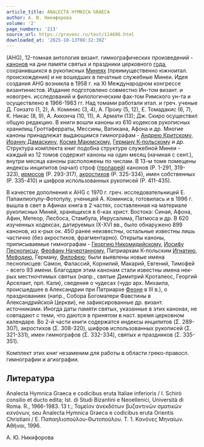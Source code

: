 ```yaml
---
article_title: ANALECTA HYMNICA GRAECA
author: А. Ю. Никифорова
volume: '2'
page_numbers: '213'
source_url: https://pravenc.ru/text/114696.html
downloaded_at: '2025-10-13T08:32:30Z'
---
```


(AHG), 12-томная антология визант. гимнографических произведений - [канонов](https://pravenc.ru/text/канонов.html) на дни памяти святых и праздники церковного [года](https://pravenc.ru/text/года.html), сохранившихся в рукописных [Минеях](https://pravenc.ru/text/Минея.html) (преимущественно южноитал. происхождения) и не вошедших в печатные служебные Минеи. Идея создания AHG возникла в 1958 г. на XI Международном конгрессе византинистов. Издание подготовлено совместно Ин-том визант. и новогреч. исследований и филологическим фак-том Римского ун-та и осуществлено в 1966-1983 гг. Над томами работали итал. и греч. ученые Д. Гонзато (1, 2), А. Коминис (3, 4), А. Проиу (5, 12), Е. Томадакис (6, 7), К. Никас (8, 9), А. Акконча (10, 11), А. Армати (13); Дж. Скиро осуществил общую редакцию. В книги вошли каноны из 610 кодексов рукописных хранилищ Гроттаферраты, Мессины, Ватикана, Афона и др. Многие каноны принадлежат выдающимся гимнографам - [Андрею Критскому](<https://pravenc.ru/text/Андрею Критскому.html>), [Иоанну Дамаскину](<https://pravenc.ru/text/Иоанн Дамаскин.html>), [Косме Маюмскому](<https://pravenc.ru/text/Косме Маюмскому.html>), [Герману К-польскому](<https://pravenc.ru/text/Герману К-польскому.html>) и др. Структура комплекта книг подобна структуре служебной Минеи - каждый из 12 томов содержит каноны на один месяц (начиная с сент.), внутри месяца каноны расположены по числам. В 13-м томе помещены индексы инципитов (начал) строф ([тропарей](https://pravenc.ru/text/тропарей.html)) канонов (Р. 1-291, 319-323), [ирмосов](https://pravenc.ru/text/ирмосов.html) (Р. 293-317), [акростихов](https://pravenc.ru/text/Акростих.html) (Р. 325-334), имен собственных (Р. 335-410) и шифров использованных рукописей (Р. 411-435).

В качестве дополнения к AHG с 1970 г. греч. исследовательницей Е. Папаилиопулу-Фотопулу, ученицей А. Коминиса, готовилась и в 1996 г. вышла в свет в Афинах книга в 2 частях, составленная на материале рукописных Миней, хранящихся в б-ках христ. Востока: Синая, Афона, Афин, Метеор, Лесбоса, Стамбула, Иерусалима, Патмоса и др. В 620 изученных кодексах, датируемых IX-XVI вв., было обнаружено 899 канонов, из к-рых ок. 450 ранее неизвестны, остальные известны лишь частично (без акростихов, фрагментарно). Открыты каноны, приписываемые гимнографам - [Георгию Никомидийскому](<https://pravenc.ru/text/Георгию Никомидийскому.html>), [Иосифу Песнописцу](<https://pravenc.ru/text/ИОСИФ ПЕСНОПИСЕЦ.html>), [Феофану Начертанному](<https://pravenc.ru/text/Феофану Начертанному.html>), Патриархам К-польским [Игнатию](https://pravenc.ru/text/Игнатию.html), [Мефодию](https://pravenc.ru/text/Мефодию.html), Герману, [Филофею](https://pravenc.ru/text/Филофей.html); были выявлены новые имена песнописцев: Самон, Фалассий, Корнилий, Макарий, Евгений, Тимофей - всего 93 имени. Благодаря этим канонам стали известны имена нек-рых местночтимых святых (напр., святые Димитрий Кроталеос, Георгий Арселаит, прп. Кали), сведения о чудесах (чудо арх. Михаила, происшедшее в Александрии при Патриархе [Феоне](https://pravenc.ru/text/Феоне.html) в III в.), о празднованиях (напр., Собора Богоматери Фавстины в Александрийской Церкви), не зафиксированные др. визант. источниками. Иногда даты памяти святых, указанные в этих канонах, не совпадают с теми, что даются в принятом в наст. время церковном календаре. Во 2-й части книги содержатся индексы инципитов (Σ. 289-307), акростихов (Σ. 308-320), шифров использованных рукописей (Σ. 321-331), имен гимнографов (Σ. 332-334), святых и праздников (Σ. 335-351).

Комплект этих книг незаменим для работы в области греко-правосл. гимнографии и агиографии.

## Литература

Analecta Hymnica Graeca e codicibus eruta Italiae inferioris / I. Schirò consilio et ducto edita; Ist. di Studi Bizantini e Neoellenici, Università di Roma. R., 1966-1983. 13 t.; Ταμεῖον ἀνεκδότων βυζαντινῶν σματικῶν κανόνων, seu Analecta Hymnica Graeca e codicibus eruta Orientis Christiani / Ε. Παπαηλιοπούλου-Θωτοπούλου. Τ. 1. Κανόνες Μηναίων. ̓Αθῆναι, 1996.

А. Ю. Никифорова
